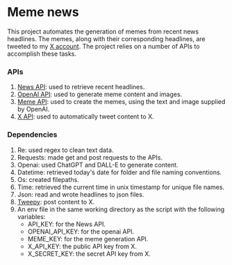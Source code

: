# Meme news

This project automates the generation of memes from recent news headlines. The memes, along with their corresponding headlines, are tweeted to my [X account](https://twitter.com/DodgyWaters). The project relies on a number of APIs to accomplish these tasks.

### APIs

1. [News API](https://newsapi.org/): used to retrieve recent headlines.
2. [OpenAI API](https://openai.com/blog/openai-api): used to generate meme content and images.
3. [Meme API](https://rapidapi.com/meme-generator-api-meme-generator-api-default/api/meme-generator): used to create the memes, using the text and image supplied by OpenAI.
4. [X API](https://developer.twitter.com/en/docs/twitter-api): used to automatically tweet content to X.

### Dependencies

1. Re: used regex to clean text data.
2. Requests: made get and post requests to the APIs.
3. Openai: used ChatGPT and DALL-E to generate content.
4. Datetime: retrieved today's date for folder and file naming conventions.
5. Os: created filepaths.
6. Time: retrieved the current time in unix timestamp for unique file names.
7. Json: read and wrote headlines to json files.
8. [Tweepy](https://docs.tweepy.org/en/stable/index.html): post content to X.
9. An env file in the same working directory as the script with the following variables:
    - API_KEY: for the News API.
    - OPENAI_API_KEY: for the openai API.
    - MEME_KEY: for the meme generation API.
    - X_API_KEY: the public API key from X.
    - X_SECRET_KEY: the secret API key from X.